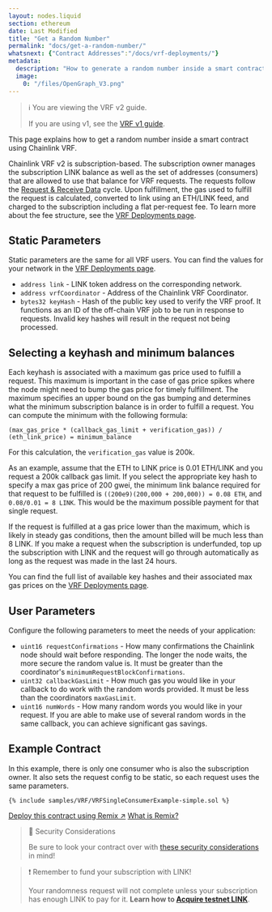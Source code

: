 ```yaml
---
layout: nodes.liquid
section: ethereum
date: Last Modified
title: "Get a Random Number"
permalink: "docs/get-a-random-number/"
whatsnext: {"Contract Addresses":"/docs/vrf-deployments/"}
metadata:
  description: "How to generate a random number inside a smart contract using Chainlink VRF."
  image:
    0: "/files/OpenGraph_V3.png"
---
```


> ℹ️ You are viewing the VRF v2 guide.
>
> If you are using v1, see the [VRF v1 guide](./v1).

This page explains how to get a random number inside a smart contract using Chainlink VRF.

Chainlink VRF v2 is subscription-based. The subscription owner manages the subscription LINK balance as well as the set of addresses (consumers) that are allowed to use that balance for VRF requests. The requests follow the [Request & Receive Data](/docs/request-and-receive-data/) cycle. Upon fulfillment, the gas used to fulfill the request is calculated, converted to link using an ETH/LINK feed, and charged to the subscription including a flat per-request fee. To learn more about the fee structure, see the [VRF Deployments page](/docs/vrf-deployments).

## Static Parameters

Static parameters are the same for all VRF users. You can find the values for your network in the [VRF Deployments page](/docs/vrf-deployments).

- `address link` - LINK token address on the corresponding network.
- `address vrfCoordinator` - Address of the Chainlink VRF Coordinator.
- `bytes32 keyHash` - Hash of the public key used to verify the VRF proof. It functions as an ID of the off-chain VRF job to be run in response to requests. Invalid key hashes will result in the request not being processed.

## Selecting a keyhash and minimum balances

<!-- TODO: Add best practices for gas lane selection -->
<!-- TODO: Add LINK fee to the calculation -->

Each keyhash is associated with a maximum gas price used to fulfill a request. This maximum is important in the case of gas price spikes where the node might need to bump the gas price for timely fulfillment. The maximum specifies an upper bound on the gas bumping and determines what the minimum subscription balance is in order to fulfill a request. You can compute the minimum with the following formula:

`(max_gas_price * (callback_gas_limit + verification_gas)) / (eth_link_price) = minimum_balance`

For this calculation, the `verification_gas` value is 200k.

As an example, assume that the ETH to LINK price is 0.01 ETH/LINK and you request a 200k callback gas limit. If you select the appropriate key hash to specify a max gas price of 200 gwei, the minimum link balance required for that request to be fulfilled is `((200e9)(200,000 + 200,000)) = 0.08 ETH`, and `0.08/0.01 = 8 LINK`. This would be the maximum possible payment for that single request.

If the request is fulfilled at a gas price lower than the maximum, which is likely in steady gas conditions, then the amount billed will be much less than 8 LINK. If you make a request when the subscription is underfunded, top up the subscription with LINK and the request will go through automatically as long as the request was made in the last 24 hours.

You can find the full list of available key hashes and their associated max gas prices on the [VRF Deployments page](/docs/vrf-deployments).

## User Parameters

Configure the following parameters to meet the needs of your application:

- `uint16 requestConfirmations` - How many confirmations the Chainlink node should wait before responding. The longer the node waits, the more secure the random value is. It must be greater than the coordinator's `minimumRequestBlockConfirmations`.
- `uint32 callbackGasLimit` - How much gas you would like in your callback to do work with the random words provided. It must be less than the coordinators `maxGasLimit`.
- `uint16 numWords` - How many random words you would like in your request. If you are able to make use of several random words in the same callback, you can achieve significant gas savings.

## Example Contract

In this example, there is only one consumer who is also the subscription owner. It also sets the request config to be static, so each request uses the same parameters.

```solidity Kovan
{% include samples/VRF/VRFSingleConsumerExample-simple.sol %}
```

<div class="remix-callout">
    <a href="https://remix.ethereum.org/#url=https://docs.chain.link/samples/VRF/VRFSingleConsumerExample-simple.sol" target="_blank" class="cl-button--ghost solidity-tracked">Deploy this contract using Remix ↗</a>
    <a href="/docs/deploy-your-first-contract/" title="">What is Remix?</a>
</div>

> 🚧 Security Considerations
>
> Be sure to look your contract over with [these security considerations](/docs/vrf-security-considerations/) in mind!

>❗️ Remember to fund your subscription with LINK!
>
> Your randomness request will not complete unless your subscription has enough LINK to pay for it. **Learn how to [Acquire testnet LINK](/docs/acquire-link/)**.

